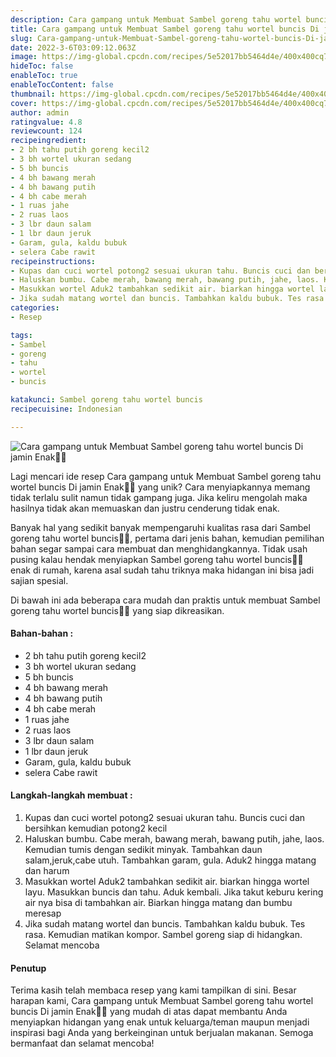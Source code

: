 ```yaml
---
description: Cara gampang untuk Membuat Sambel goreng tahu wortel buncis Di jamin Enak"
title: Cara gampang untuk Membuat Sambel goreng tahu wortel buncis Di jamin Enak
slug: Cara-gampang-untuk-Membuat-Sambel-goreng-tahu-wortel-buncis-Di-jamin-Enak
date: 2022-3-6T03:09:12.063Z
image: https://img-global.cpcdn.com/recipes/5e52017bb5464d4e/400x400cq70/photo.jpg
hideToc: false
enableToc: true
enableTocContent: false
thumbnail: https://img-global.cpcdn.com/recipes/5e52017bb5464d4e/400x400cq70/photo.jpg
cover: https://img-global.cpcdn.com/recipes/5e52017bb5464d4e/400x400cq70/photo.jpg
author: admin
ratingvalue: 4.8
reviewcount: 124
recipeingredient:
- 2 bh tahu putih goreng kecil2
- 3 bh wortel ukuran sedang
- 5 bh buncis
- 4 bh bawang merah
- 4 bh bawang putih
- 4 bh cabe merah
- 1 ruas jahe
- 2 ruas laos
- 3 lbr daun salam
- 1 lbr daun jeruk
- Garam, gula, kaldu bubuk
- selera Cabe rawit
recipeinstructions:
- Kupas dan cuci wortel potong2 sesuai ukuran tahu. Buncis cuci dan bersihkan kemudian potong2 kecil
- Haluskan bumbu. Cabe merah, bawang merah, bawang putih, jahe, laos. Kemudian tumis dengan sedikit minyak. Tambahkan daun salam,jeruk,cabe utuh. Tambahkan garam, gula. Aduk2 hingga matang dan harum
- Masukkan wortel Aduk2 tambahkan sedikit air. biarkan hingga wortel layu. Masukkan buncis dan tahu. Aduk kembali. Jika takut keburu kering air nya bisa di tambahkan air. Biarkan hingga matang dan bumbu meresap
- Jika sudah matang wortel dan buncis. Tambahkan kaldu bubuk. Tes rasa. Kemudian matikan kompor. Sambel goreng siap di hidangkan. Selamat mencoba
categories:
- Resep

tags:
- Sambel
- goreng
- tahu
- wortel
- buncis

katakunci: Sambel goreng tahu wortel buncis
recipecuisine: Indonesian

---
```


![Cara gampang untuk Membuat Sambel goreng tahu wortel buncis Di jamin Enak👩‍🍳](https://img-global.cpcdn.com/recipes/5e52017bb5464d4e/400x400cq70/photo.jpg)

Lagi mencari ide resep Cara gampang untuk Membuat Sambel goreng tahu wortel buncis Di jamin Enak👩‍🍳 yang unik? Cara menyiapkannya memang tidak terlalu sulit namun tidak gampang juga. Jika keliru mengolah maka hasilnya tidak akan memuaskan dan justru cenderung tidak enak.

Banyak hal yang sedikit banyak mempengaruhi kualitas rasa dari Sambel goreng tahu wortel buncis👩‍🍳, pertama dari jenis bahan, kemudian pemilihan bahan segar sampai cara membuat dan menghidangkannya. Tidak usah pusing kalau hendak menyiapkan Sambel goreng tahu wortel buncis👩‍🍳 enak di rumah, karena asal sudah tahu triknya maka hidangan ini bisa jadi sajian spesial.

Di bawah ini ada beberapa cara mudah dan praktis untuk membuat Sambel goreng tahu wortel buncis👩‍🍳 yang siap dikreasikan.

<!--inarticleads1-->

#### Bahan-bahan :

- 2 bh tahu putih goreng kecil2
- 3 bh wortel ukuran sedang
- 5 bh buncis
- 4 bh bawang merah
- 4 bh bawang putih
- 4 bh cabe merah
- 1 ruas jahe
- 2 ruas laos
- 3 lbr daun salam
- 1 lbr daun jeruk
- Garam, gula, kaldu bubuk
- selera Cabe rawit

<!--inarticleads2-->

#### Langkah-langkah membuat :

1. Kupas dan cuci wortel potong2 sesuai ukuran tahu. Buncis cuci dan bersihkan kemudian potong2 kecil
1. Haluskan bumbu. Cabe merah, bawang merah, bawang putih, jahe, laos. Kemudian tumis dengan sedikit minyak. Tambahkan daun salam,jeruk,cabe utuh. Tambahkan garam, gula. Aduk2 hingga matang dan harum
1. Masukkan wortel Aduk2 tambahkan sedikit air. biarkan hingga wortel layu. Masukkan buncis dan tahu. Aduk kembali. Jika takut keburu kering air nya bisa di tambahkan air. Biarkan hingga matang dan bumbu meresap
1. Jika sudah matang wortel dan buncis. Tambahkan kaldu bubuk. Tes rasa. Kemudian matikan kompor. Sambel goreng siap di hidangkan. Selamat mencoba

#### Penutup

Terima kasih telah membaca resep yang kami tampilkan di sini. Besar harapan kami, Cara gampang untuk Membuat Sambel goreng tahu wortel buncis Di jamin Enak👩‍🍳 yang mudah di atas dapat membantu Anda menyiapkan hidangan yang enak untuk keluarga/teman maupun menjadi inspirasi bagi Anda yang berkeinginan untuk berjualan makanan. Semoga bermanfaat dan selamat mencoba!